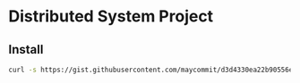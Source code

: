 # Distributed System Project

## Install

```sh
curl -s https://gist.githubusercontent.com/maycommit/d3d4330ea22b90556ef49fb02e50ff40/raw/ae507d04eb39728723d8aee77e987a33afa15f07/sd-project-part-02-install.sh | sh
```
